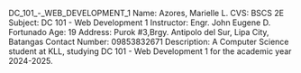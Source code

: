 DC_101_-_WEB_DEVELOPMENT_1
Name: Azores, Marielle L.
CVS: BSCS 2E 
Subject: DC 101 - Web Development 1
Instructor: Engr. John Eugene D. Fortunado
Age: 19
Address: Purok #3,Brgy. Antipolo del Sur, Lipa City, Batangas
Contact Number: 09853832671
Description: A Computer Science student at KLL, studying DC 101 - Web Development 1 for the academic year 2024-2025.
